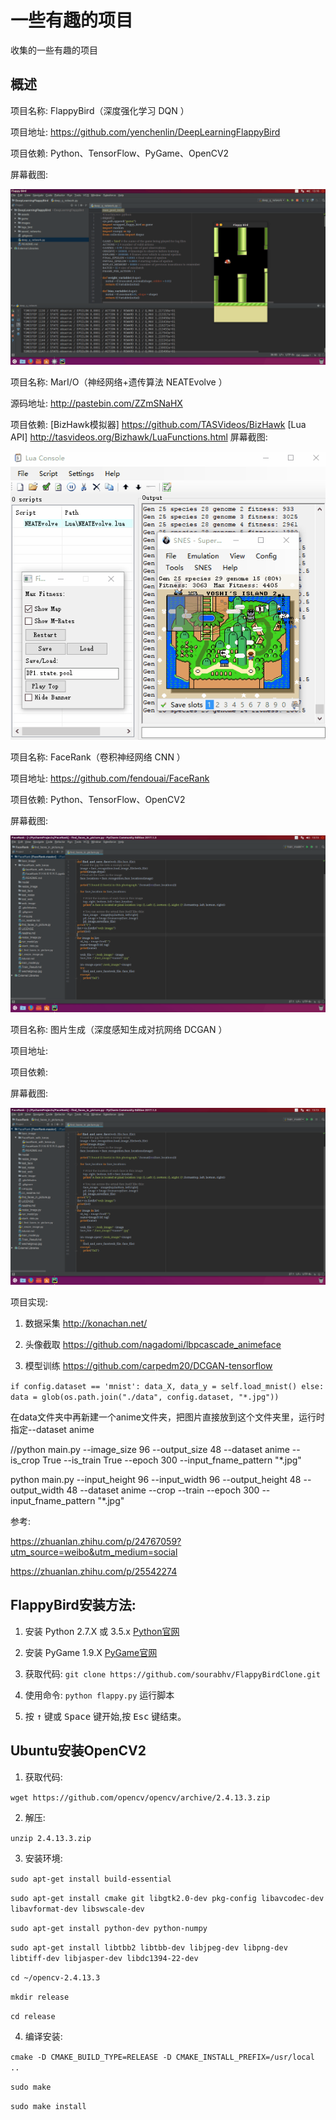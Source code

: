 # 一些有趣的项目
收集的一些有趣的项目

概述
---
项目名称: FlappyBird（深度强化学习 DQN ）

项目地址: https://github.com/yenchenlin/DeepLearningFlappyBird

项目依赖: Python、TensorFlow、PyGame、OpenCV2

屏幕截图: 

![image](images/FlappyBird.gif)


项目名称: MarI/O（神经网络+遗传算法 NEATEvolve ）

源码地址: http://pastebin.com/ZZmSNaHX

项目依赖: [BizHawk模拟器] https://github.com/TASVideos/BizHawk
          [Lua API] http://tasvideos.org/Bizhawk/LuaFunctions.html
屏幕截图: 

![image](images/Mario.gif)


项目名称: FaceRank（卷积神经网络 CNN ）

项目地址: https://github.com/fendouai/FaceRank

项目依赖: Python、TensorFlow、OpenCV2

屏幕截图:

![image](images/FaceRank.png)


项目名称: 图片生成（深度感知生成对抗网络 DCGAN ）

项目地址: 

项目依赖: 

屏幕截图: 

![image](images/FaceRank.png)

项目实现: 

1. 数据采集     http://konachan.net/

2. 头像截取     https://github.com/nagadomi/lbpcascade_animeface

3. 模型训练     https://github.com/carpedm20/DCGAN-tensorflow

`
if config.dataset == 'mnist':
            data_X, data_y = self.load_mnist()
        else:
            data = glob(os.path.join("./data", config.dataset, "*.jpg"))
`

在data文件夹中再新建一个anime文件夹，把图片直接放到这个文件夹里，运行时指定--dataset anime

//python main.py --image_size 96 --output_size 48 --dataset anime --is_crop True --is_train True --epoch 300 --input_fname_pattern "*.jpg"

python main.py --input_height 96 --input_width 96 --output_height 48 --output_width 48 --dataset anime --crop --train --epoch 300 --input_fname_pattern "*.jpg"

参考:

https://zhuanlan.zhihu.com/p/24767059?utm_source=weibo&utm_medium=social

https://zhuanlan.zhihu.com/p/25542274



FlappyBird安装方法:
---

1. 安装 Python 2.7.X 或 3.5.x [Python官网](https://www.python.org/download/releases/)

2. 安装 PyGame 1.9.X [PyGame官网](http://www.pygame.org/download.shtml)

3. 获取代码: `git clone https://github.com/sourabhv/FlappyBirdClone.git`

4. 使用命令: `python flappy.py` 运行脚本

5. 按 <kbd>&uarr;</kbd> 键或 <kbd>Space</kbd> 键开始,按 <kbd>Esc</kbd> 键结束。

Ubuntu安装OpenCV2
---
1. 获取代码: 

`wget https://github.com/opencv/opencv/archive/2.4.13.3.zip`

2. 解压: 

`unzip 2.4.13.3.zip`

3. 安装环境:

`sudo apt-get install build-essential`

`sudo apt-get install cmake git libgtk2.0-dev pkg-config libavcodec-dev libavformat-dev libswscale-dev`

`sudo apt-get install python-dev python-numpy`

`sudo apt-get install libtbb2 libtbb-dev libjpeg-dev libpng-dev libtiff-dev libjasper-dev libdc1394-22-dev`

`cd ~/opencv-2.4.13.3`

`mkdir release`

`cd release`

4. 编译安装:

`cmake -D CMAKE_BUILD_TYPE=RELEASE -D CMAKE_INSTALL_PREFIX=/usr/local ..`

`sudo make`

`sudo make install`